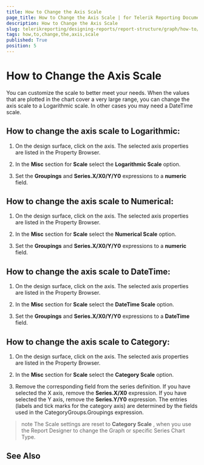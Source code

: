 ```yaml
---
title: How to Change the Axis Scale
page_title: How to Change the Axis Scale | for Telerik Reporting Documentation
description: How to Change the Axis Scale
slug: telerikreporting/designing-reports/report-structure/graph/how-to/how-to-change-the-axis-scale
tags: how,to,change,the,axis,scale
published: True
position: 5
---
```


# How to Change the Axis Scale



You can customize the scale to better meet your needs. When the values that are plotted in the chart cover a very large range,         you can change the axis scale to a Logarithmic scale. In other cases you may need a DateTime scale.       

## How to change the axis scale to Logarithmic:

1. On the design surface, click on the axis.             The selected axis properties are listed in the Property Browser.             

1. In the __Misc__  section for __Scale__  select the __Logarithmic Scale__  option.             

1. Set the __Groupings__  and __Series.X/X0/Y/Y0__  expressions to a __numeric__  field.             

## How to change the axis scale to Numerical:

1. On the design surface, click on the axis.             The selected axis properties are listed in the Property Browser.             

1. In the __Misc__  section for __Scale__  select the __Numerical Scale__  option.             

1. Set the __Groupings__  and __Series.X/X0/Y/Y0__  expressions to a __numeric__  field.             

## How to change the axis scale to DateTime:

1. On the design surface, click on the axis.             The selected axis properties are listed in the Property Browser.             

1. In the __Misc__  section for __Scale__  select the __DateTime Scale__  option.             

1. Set the __Groupings__  and __Series.X/X0/Y/Y0__  expressions to a __DateTime__  field.             

## How to change the axis scale to Category:

1. On the design surface, click on the axis.             The selected axis properties are listed in the Property Browser.             

1. In the __Misc__  section for __Scale__  select the __Category Scale__  option.             

1. Remove the corresponding field from the series definition. If you have selected the X axis, remove the __Series.X/X0__  expression.               If you have selected the Y axis, remove the __Series.Y/Y0__  expression.                The entries (labels and tick marks for the category axis) are determined by the fields used in the CategoryGroups.Groupings expression.             

>note The Scale settings are reset to  __Category Scale__ , when you use the Report Designer to change the Graph or specific Series Chart Type.           


## See Also

